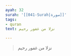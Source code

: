 ```yaml
---
ayah: 32
surah: '[[041-Surah|سورة]]'
tags:
- quran
text: نزلا من غفور رحيم

---
```

> نزلا من غفور رحيم
